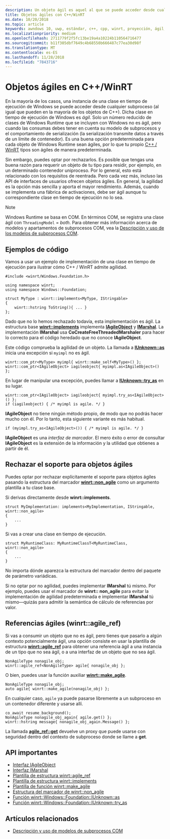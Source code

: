 ```yaml
---
description: Un objeto ágil es aquel al que se puede acceder desde cualquier subproceso. Tus tipos C++/WinRT son ágiles de manera predeterminada, pero puedes optar por rechazarlos.
title: Objetos ágiles con C++/WinRT
ms.date: 10/20/2018
ms.topic: article
keywords: awndows 10, uwp, estándar, c++, cpp, winrt, proyección, ágil, objeto, agilidad, IAgileObject
ms.localizationpriority: medium
ms.openlocfilehash: 2711779f2f5fc13be19a4a10224b110564716477
ms.sourcegitcommit: b11f305dbf7649c4b68550b666487c77ea30d98f
ms.translationtype: MT
ms.contentlocale: es-ES
ms.lasthandoff: 11/28/2018
ms.locfileid: "7843716"
---
```

# <a name="agile-objects-in-cwinrt"></a>Objetos ágiles en C++/WinRT

En la mayoría de los casos, una instancia de una clase en tiempo de ejecución de Windows se puede acceder desde cualquier subproceso (al igual que pueden en la mayoría de los objetos de C++). Dicha clase en tiempo de ejecución de Windows es *ágil*. Solo un número reducido de clases de Windows Runtime que se incluyen con Windows no es ágil, pero cuando las consumas debes tener en cuenta su modelo de subprocesos y el comportamiento de serialización (la serialización transmite datos a través de un límite de contenedor). Es una buena opción predeterminada para cada objeto de Windows Runtime sean ágiles, por lo que tu propio [C++ / WinRT](/windows/uwp/cpp-and-winrt-apis/intro-to-using-cpp-with-winrt) tipos son ágiles de manera predeterminada.

Sin embargo, puedes optar por rechazarlos. Es posible que tengas una buena razón para requerir un objeto de tu tipo para residir, por ejemplo, en un determinado contenedor uniproceso. Por lo general, esto está relacionado con los requisitos de reentrada. Pero cada vez más, incluso las API de interfaces de usuarios ofrecen objetos ágiles. En general, la agilidad es la opción más sencilla y aporta el mayor rendimiento. Además, cuando se implementa una fábrica de activaciones, debe ser ágil aunque tu correspondiente clase en tiempo de ejecución no lo sea.

> [!NOTE]
> Windows Runtime se basa en COM. En términos COM, se registra una clase ágil con `ThreadingModel` = *both*. Para obtener más información acerca de modelos y apartamentos de subprocesos COM, vea la [Descripción y uso de los modelos de subprocesos COM](https://msdn.microsoft.com/library/ms809971).

## <a name="code-examples"></a>Ejemplos de código

Vamos a usar un ejemplo de implementación de una clase en tiempo de ejecución para ilustrar cómo C++ / WinRT admite agilidad.

```cppwinrt
#include <winrt/Windows.Foundation.h>

using namespace winrt;
using namespace Windows::Foundation;

struct MyType : winrt::implements<MyType, IStringable>
{
    winrt::hstring ToString(){ ... }
};
```

Dado que no lo hemos rechazado todavía, esta implementación es ágil. La estructura base [**winrt::implements**](/uwp/cpp-ref-for-winrt/implements) implementa [**IAgileObject**](https://msdn.microsoft.com/library/windows/desktop/hh802476) y [**IMarshal**](/windows/desktop/api/objidl/nn-objidl-imarshal). La implementación **IMarshal** usa **CoCreateFreeThreadedMarshaler** para hacer lo correcto para el código heredado que no conoce **IAgileObject**.

Este código comprueba la agilidad de un objeto. La llamada a [**IUnknown::as**](/uwp/cpp-ref-for-winrt/windows-foundation-iunknown#iunknownas-function) inicia una excepción si `myimpl` no es ágil.

```cppwinrt
winrt::com_ptr<MyType> myimpl{ winrt::make_self<MyType>() };
winrt::com_ptr<IAgileObject> iagileobject{ myimpl.as<IAgileObject>() };
```

En lugar de manipular una excepción, puedes llamar a [**IUnknown::try_as**](/uwp/cpp-ref-for-winrt/windows-foundation-iunknown#iunknowntryas-function) en su lugar.

```cppwinrt
winrt::com_ptr<IAgileObject> iagileobject{ myimpl.try_as<IAgileObject>() };
if (iagileobject) { /* myimpl is agile. */ }
```

**IAgileObject** no tiene ningún método propio, de modo que no podrás hacer mucho con él. Por lo tanto, esta siguiente variante es más habitual.

```cppwinrt
if (myimpl.try_as<IAgileObject>()) { /* myimpl is agile. */ }
```

**IAgileObject** es una *interfaz de marcador*. El mero éxito o error de consultar **IAgileObject** es la extensión de la información y la utilidad que obtienes a partir de él.

## <a name="opting-out-of-agile-object-support"></a>Rechazar el soporte para objetos ágiles

Puedes optar por rechazar explícitamente el soporte para objetos ágiles pasando la estructura del marcador [**winrt::non_agile**](/uwp/cpp-ref-for-winrt/non_agile) como un argumento plantilla a tu clase base.

Si derivas directamente desde **winrt::implements**.

```cppwinrt
struct MyImplementation: implements<MyImplementation, IStringable, winrt::non_agile>
{
    ...
}
```

Si vas a crear una clase en tiempo de ejecución.

```cppwinrt
struct MyRuntimeClass: MyRuntimeClassT<MyRuntimeClass, winrt::non_agile>
{
    ...
}
```

No importa dónde aparezca la estructura del marcador dentro del paquete de parámetro variádicas.

Si no optar por no agilidad, puedes implementar **IMarshal** tú mismo. Por ejemplo, puedes usar el marcador de **winrt:: non_agile** para evitar la implementación de agilidad predeterminada e implementar **IMarshal** tú mismo&mdash;quizás para admitir la semántica de cálculo de referencias por valor.

## <a name="agile-references-winrtagileref"></a>Referencias ágiles (winrt::agile_ref)

Si vas a consumir un objeto que no es ágil, pero tienes que pasarlo a algún contexto potencialmente ágil, una opción consiste en usar la plantilla de estructura [**winrt::agile_ref**](/uwp/cpp-ref-for-winrt/agile-ref) para obtener una referencia ágil a una instancia de un tipo que no sea ágil, o a una interfaz de un objeto que no sea ágil.

```cppwinrt
NonAgileType nonagile_obj;
winrt::agile_ref<NonAgileType> agile{ nonagile_obj };
```

O bien, puedes usar la función auxiliar [**winrt::make_agile**](/uwp/cpp-ref-for-winrt/make-agile).

```cppwinrt
NonAgileType nonagile_obj;
auto agile{ winrt::make_agile(nonagile_obj) };
```

En cualquier caso, `agile` ya puede pasarse libremente a un subproceso en un contenedor diferente y usarse allí.

```cppwinrt
co_await resume_background();
NonAgileType nonagile_obj_again{ agile.get() };
winrt::hstring message{ nonagile_obj_again.Message() };
```

La llamada [**agile_ref::get**](/uwp/cpp-ref-for-winrt/agile-ref#agilerefget-function) devuelve un proxy que puede usarse con seguridad dentro del contexto de subproceso donde se llame a **get**.

## <a name="important-apis"></a>API importantes

* [Interfaz IAgileObject](https://msdn.microsoft.com/library/windows/desktop/hh802476)
* [Interfaz IMarshal](https://docs.microsoft.com/previous-versions/windows/embedded/ms887993)
* [Plantilla de estructura winrt::agile_ref](/uwp/cpp-ref-for-winrt/agile-ref)
* [Plantilla de estructura winrt::implements](/uwp/cpp-ref-for-winrt/implements)
* [Plantilla de función winrt::make_agile](/uwp/cpp-ref-for-winrt/make-agile)
* [Estructura del marcador de winrt::non_agile](/uwp/cpp-ref-for-winrt/non_agile)
* [Función winrt::Windows::Foundation::IUnknown::as](/uwp/cpp-ref-for-winrt/windows-foundation-iunknown#iunknownas-function)
* [Función winrt::Windows::Foundation::IUnknown::try_as](/uwp/cpp-ref-for-winrt/windows-foundation-iunknown#iunknowntryas-function)

## <a name="related-topics"></a>Artículos relacionados

* [Descripción y uso de modelos de subprocesos COM](https://msdn.microsoft.com/library/ms809971)
